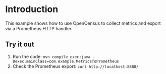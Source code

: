 # Introduction
This example shows how to use OpenCensus to collect metrics and export via a Prometheus HTTP handler.

## Try it out
1. Run the code: `mvn compile exec:java -Dexec.mainClass=com.example.MetricsToPrometheus`
1. Check the Prometheus export: `curl http://localhost:8888/`
